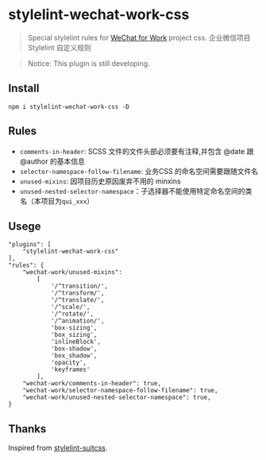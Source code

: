 # stylelint-wechat-work-css

> Special stylelint rules for [WeChat for Work](https://work.weixin.qq.com) project css. 企业微信项目 Stylelint 自定义规则

> Notice: This plugin is still developing.

## Install

```		
npm i stylelint-wechat-work-css -D
```


## Rules

- `comments-in-header`: SCSS 文件的文件头部必须要有注释,并包含 @date 跟 @author 的基本信息
- `selector-namespace-follow-filename`: 业务CSS 的命名空间需要跟随文件名
- `unused-mixins`: 因项目历史原因废弃不用的 minxins
- `unused-nested-selector-namespace`：子选择器不能使用特定命名空间的类名（本项目为`qui_xxx`）


## Usege

```
"plugins": [
    "stylelint-wechat-work-css"
],
"rules": {
    "wechat-work/unused-mixins":
        [
            '/^transition/',
            '/^transform/',
            '/^translate/',
            '/^scale/',
            '/^rotate/',
            '/^animation/',
            'box-sizing',
            'box_sizing',
            'inlineBlock',
            'box-shadow',
            'box_shadow',
            'opacity',
            'keyframes'
        ],
    "wechat-work/comments-in-header": true,
    "wechat-work/selector-namespace-follow-filename": true,
    "wechat-work/unused-nested-selector-namespace": true,
}

```

## Thanks

Inspired from [stylelint-suitcss](https://github.com/suitcss/stylelint-suitcss).
